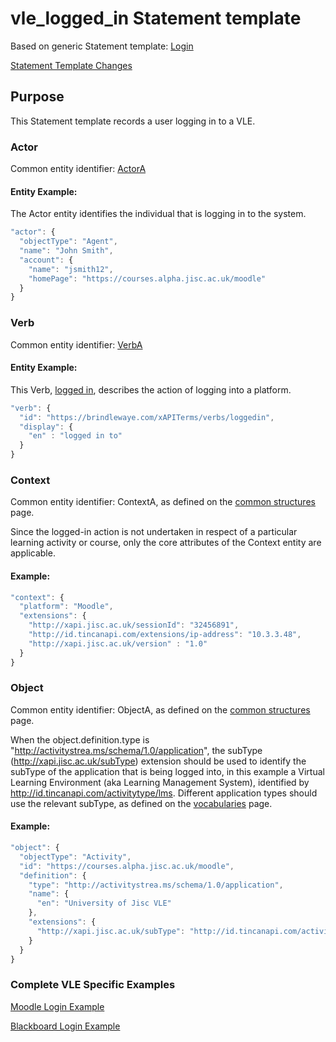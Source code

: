 # vle_logged_in Statement template

Based on generic Statement template: [Login](/generic/login.md)

[Statement Template Changes](/version_changes.md#logged-in)

## Purpose
This Statement template records a user logging in to a VLE.

### Actor
Common entity identifier: [ActorA](/common_structures.md#actora)

#### Entity Example:
The Actor entity identifies the individual that is logging in to the system.

``` Javascript
"actor": {
  "objectType": "Agent",
  "name": "John Smith",
  "account": {
    "name": "jsmith12",
    "homePage": "https://courses.alpha.jisc.ac.uk/moodle"
  }
}
```

### Verb
Common entity identifier: [VerbA](/common_structures.md#verba)

#### Entity Example:
This Verb, [logged in](/vocabulary.md#logged-in), describes the action of logging into a platform.

``` javascript
"verb": {
  "id": "https://brindlewaye.com/xAPITerms/verbs/loggedin",
  "display": {
    "en" : "logged in to"
  }
}
```

### Context
Common entity identifier: ContextA, as defined on the [common structures](/common_structures.md#contexta) page.

Since the logged-in action is not undertaken in respect of a particular learning activity or course, only the core attributes of the Context entity are applicable.

#### Example:
``` javascript
"context": {
  "platform": "Moodle",
  "extensions": {
    "http://xapi.jisc.ac.uk/sessionId": "32456891",
    "http://id.tincanapi.com/extensions/ip-address": "10.3.3.48",
    "http://xapi.jisc.ac.uk/version" : "1.0"
  }
}
```

### Object
Common entity identifier: ObjectA, as defined on the [common structures](/common_structures.md#objecta) page.

When the object.definition.type is "http://activitystrea.ms/schema/1.0/application", the subType (http://xapi.jisc.ac.uk/subType) extension should be used to identify the subType of the application that is being logged into, in this example a Virtual Learning Environment (aka Learning Management System), identified by  http://id.tincanapi.com/activitytype/lms. Different application types should use the relevant subType, as defined on the [vocabularies](/vocabulary.md#activity-types) page.

#### Example:
``` javascript
"object": {
  "objectType": "Activity",
  "id": "https://courses.alpha.jisc.ac.uk/moodle",
  "definition": {
    "type": "http://activitystrea.ms/schema/1.0/application",
    "name": {
      "en": "University of Jisc VLE"
    },
    "extensions": {
      "http://xapi.jisc.ac.uk/subType": "http://id.tincanapi.com/activitytype/lms"
    }
  }
}
```

### Complete VLE Specific Examples
[Moodle Login Example](/vle/moodle/login.js)

[Blackboard Login Example](/vle/blackboard/loggedin.json)
